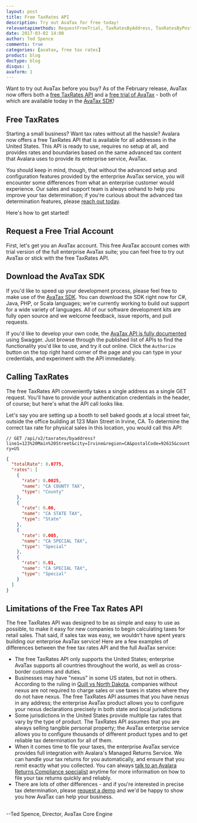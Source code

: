 ```yaml
---
layout: post
title: Free TaxRates API
description: Try out AvaTax for free today!
relevantapimethods: RequestFreeTrial, TaxRatesByAddress, TaxRatesByPostalCode
date: 2017-03-02 14:00
author: Ted Spence
comments: true
categories: [avatax, free tax rates]
product: blog
doctype: blog
disqus: 1
avaform: 1
---
```


Want to try out AvaTax before you buy?  As of the February release, AvaTax now offers both a [free TaxRates API](https://developer.avalara.com/api-reference/avatax/rest/v2/methods/Free/TaxRatesByAddress/) and a [free trial of AvaTax](https://developer.avalara.com/api-reference/avatax/rest/v2/methods/Free/RequestFreeTrial/) - both of which are available today in the [AvaTax SDK](http://developer.avalara.com/sdk)!

<h2>Free TaxRates</h2>

Starting a small business?  Want tax rates without all the hassle?  Avalara now offers a free TaxRates API that is available for all addresses in the United States.  This API is ready to use, requires no setup at all, and provides rates and boundaries based on the same advanced tax content that Avalara uses to provide its enterprise service, AvaTax.

You should keep in mind, though, that without the advanced setup and configuration features provided by the enterprise AvaTax service, you will encounter some differences from what an enterprise customer would experience.  Our sales and support team is always onhand to help you improve your tax determination; if you're curious about the advanced tax determination features, please [reach out today](https://www.avalara.com/get-started).

Here's how to get started!

<h2>Request a Free Trial Account</h2>

First, let's get you an AvaTax account.  This free AvaTax account comes with trial version of the full enterprise AvaTax suite; you can feel free to try out AvaTax or stick with the free TaxRates API.

<div class="row">
 <div class="avaform-wrapper col-md-6"></div>
</div>

<h2>Download the AvaTax SDK</h2>

If you'd like to speed up your development process, please feel free to make use of the [AvaTax SDK](http://developer.avalara.com/sdk/).  You can download the SDK right now for C#, Java, PHP, or Scala languages; we're currently working to build out support for a wide variety of languages.  All of our software development kits are fully open source and we welcome feedback, issue reports, and pull requests.

If you'd like to develop your own code, the [AvaTax API is fully documented](https://developer.avalara.com/api-reference/avatax/rest/v2/) using Swagger.  Just browse through the published list of APIs to find the functionality you'd like to use, and try it out online.  Click the `Authorize` button on the top right hand corner of the page and you can type in your credentials, and experiment with the API immediately.

<h2>Calling TaxRates</h2>

The free TaxRates API conveniently takes a single address as a single GET request.  You'll have to provide your authentication credentials in the header, of course; but here's what the API call looks like.

Let's say you are setting up a booth to sell baked goods at a local street fair, outside the office building at 123 Main Street in Irvine, CA.  To determine the correct tax rate for physical sales in this location, you would call this API:

`// GET /api/v2/taxrates/byaddress?line1=123%20Main%20Street&city=Irvine&region=CA&postalCode=92615&country=US`

```json
{
  "totalRate": 0.0775,
  "rates": [
    {
      "rate": 0.0025,
      "name": "CA COUNTY TAX",
      "type": "County"
    },
    {
      "rate": 0.06,
      "name": "CA STATE TAX",
      "type": "State"
    },
    {
      "rate": 0.005,
      "name": "CA SPECIAL TAX",
      "type": "Special"
    },
    {
      "rate": 0.01,
      "name": "CA SPECIAL TAX",
      "type": "Special"
    }
  ]
}
```

<h2>Limitations of the Free Tax Rates API</h2>

The free TaxRates API was designed to be as simple and easy to use as possible, to make it easy for new companies to begin calculating taxes for retail sales.  That said, if sales tax was easy, we wouldn't have spent years building our enterprise AvaTax service!  Here are a few examples of differences between the free tax rates API and the full AvaTax service:

<ul class="normal">
    <li>The free TaxRates API only supports the United States; enterprise AvaTax supports all countries throughout the world, as well as cross-border customs and duties.</li>
    <li>Businesses may have "nexus" in some US states, but not in others.  According to the ruling in <a href="https://en.wikipedia.org/wiki/Quill_Corp._v._North_Dakota">Quill vs North Dakota</a>, companies without nexus are not required to charge sales or use taxes in states where they do not have nexus.  The free TaxRates API assumes that you have nexus in any address; the enterprise AvaTax product allows you to configure your nexus declarations precisely in both state and local jurisdictions</li>
    <li>Some jurisdictions in the United States provide multiple tax rates that vary by the type of product.  The TaxRates API assumes that you are always selling tangible personal property; the AvaTax enterprise service allows you to configure thousands of different product types and to get reliable tax determination for all of them.</li>
    <li>When it comes time to file your taxes, the enterprise AvaTax service provides full integration with Avalara's Managed Returns Service.  We can handle your tax returns for you automatically, and ensure that you remit exactly what you collected.  You can always <a href="https://www.avalara.com/products/sales-and-use-tax/returns/">talk to an Avalara Returns Compliance specialist</a> anytime for more information on how to file your tax returns quickly and reliably.</li>
    <li>There are lots of other differences - and if you're interested in precise tax determination, please <a href="https://www.avalara.com/get-started">request a demo</a> and we'd be happy to show you how AvaTax can help your business.</li>
</ul>

<h2></h2>

--Ted Spence, Director, AvaTax Core Engine
